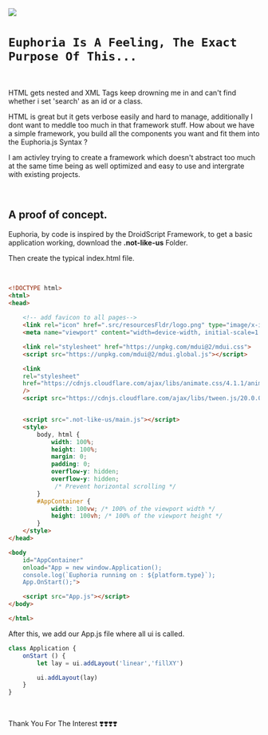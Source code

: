 
<img src="https://drive.google.com/uc?export=view&id=1Xj6p9AcVqbzp3CYfqCw8DBWeBt8y89Rk">

<br/>

# `Euphoria Is A Feeling, The Exact Purpose Of This...`

<br/>

HTML gets nested and XML Tags keep drowning me in and can't find whether i set
'search' as an id or a class.


HTML is great but it gets verbose easily and hard to manage, additionally I dont want to meddle
too much in that framework stuff.
How about we have a simple framework, you build all the components you want and fit them into 
the Euphoria.js Syntax ?

I am activley trying to create a framework which doesn't abstract too much at the same time being
as well optimized and easy to use and intergrate with existing projects.

<br/>

## A proof of concept.


Euphoria, by code is inspired by the DroidScript Framework, to get a basic application working, 
download the **.not-like-us** Folder.

Then create the typical index.html file.

<br/>

```html
<!DOCTYPE html>
<html>
<head>
    
    <!-- add favicon to all pages-->
    <link rel="icon" href=".src/resourcesFldr/logo.png" type="image/x-icon">
    <meta name="viewport" content="width=device-width, initial-scale=1.0" />

    <link rel="stylesheet" href="https://unpkg.com/mdui@2/mdui.css">
    <script src="https://unpkg.com/mdui@2/mdui.global.js"></script>

    <link
    rel="stylesheet"
    href="https://cdnjs.cloudflare.com/ajax/libs/animate.css/4.1.1/animate.min.css"
    />
    <script src="https://cdnjs.cloudflare.com/ajax/libs/tween.js/20.0.0/tween.umd.js"></script>


    <script src=".not-like-us/main.js"></script>
    <style>
        body, html {
            width: 100%;
            height: 100%;
            margin: 0;
            padding: 0;
            overflow-y: hidden;
            overflow-y: hidden;
             /* Prevent horizontal scrolling */
        }
        #AppContainer {
            width: 100vw; /* 100% of the viewport width */
            height: 100vh; /* 100% of the viewport height */
        }
    </style>
</head>

<body 
    id="AppContainer" 
    onload="App = new window.Application();
    console.log(`Euphoria running on : ${platform.type}`);
    App.OnStart();">

    <script src="App.js"></script>
</body>

</html>

```

After this, we add our App.js file where all ui is called.
<br/>
```javascript
class Application {
	onStart () {
		let lay = ui.addLayout('linear','fillXY')

		ui.addLayout(lay)
	}
}
```
<br/>

Thank You For The Interest ❣️❣️❣️❣️


